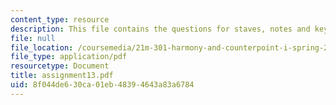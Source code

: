 ```yaml
---
content_type: resource
description: This file contains the questions for staves, notes and keys.
file: null
file_location: /coursemedia/21m-301-harmony-and-counterpoint-i-spring-2005/8f044de630ca01eb48394643a83a6784_assignment13.pdf
file_type: application/pdf
resourcetype: Document
title: assignment13.pdf
uid: 8f044de6-30ca-01eb-4839-4643a83a6784
---
```

